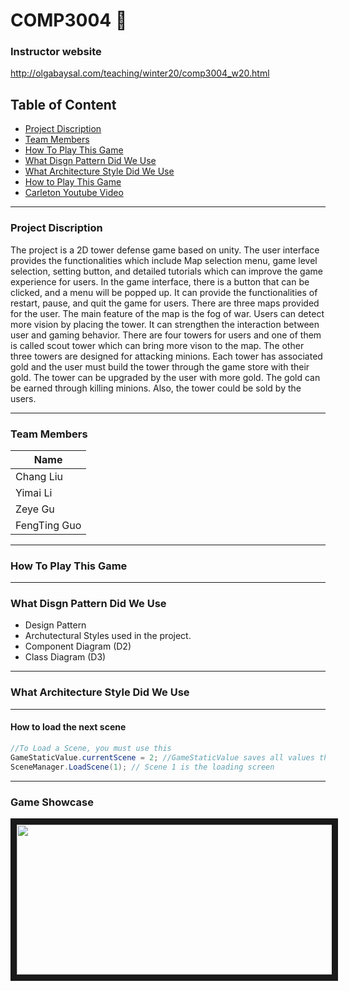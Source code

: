 # COMP3004 :thinking:

### Instructor website
http://olgabaysal.com/teaching/winter20/comp3004_w20.html

##  Table of Content

- [Project Discription](#project-discription)
- [Team Members](#team-members)
- [How To Play This Game](#how-to-play-this-game)
- [What Disgn Pattern Did We Use](#what-disgn-pattern-did-we-use)
- [What Architecture Style Did We Use](#what-architecture-style-did-we-use)
- [How to Play This Game](#how-to-play-this-game)
- [Carleton Youtube Video](#carleton-youtube-video)
---

###  Project Discription
The project is a 2D tower defense game based on unity. The user interface provides the
functionalities which include Map selection menu, game level selection, setting button,
and detailed tutorials which can improve the game experience for users. In the game
interface, there is a button that can be clicked, and a menu will be popped up. It can
provide the functionalities of restart, pause, and quit the game for users. There are three
maps provided for the user. The main feature of the map is the fog of war. Users can
detect more vision by placing the tower. It can strengthen the interaction between user
and gaming behavior. There are four towers for users and one of them is called scout
tower which can bring more vison to the map. The other three towers are designed for
attacking minions. Each tower has associated gold and the user must build the tower
through the game store with their gold. The tower can be upgraded by the user with more
gold. The gold can be earned through killing minions. Also, the tower could be sold by
the users. 

---

### Team Members
Name |
-----|
Chang Liu|
Yimai Li|
Zeye Gu|
FengTing Guo|

---

### How To Play This Game

---

### What Disgn Pattern Did We Use
* Design Pattern
* Archutectural Styles used in the project.
* Component Diagram (D2)
* Class Diagram (D3)

---

### What Architecture Style Did We Use


---
#### How to load the next scene
``` c#
//To Load a Scene, you must use this
GameStaticValue.currentScene = 2; //GameStaticValue saves all values that pass through different scenes
SceneManager.LoadScene(1); // Scene 1 is the loading screen
```
---

### Game Showcase

<a href="https://www.youtube.com/watch?v=bs5-_I2jolA
" target="_blank"><img src="https://github.com/LI-YIMAI/COMP3004/blob/master/README_Source/ucarl08.jpg" width="620" height="240" border="10" /></a>
